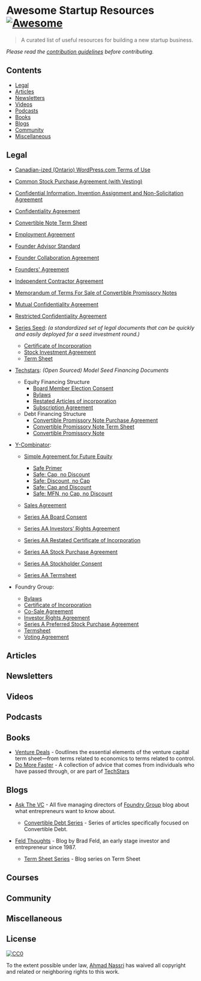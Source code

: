 # Awesome Startup Resources [![Awesome](https://cdn.rawgit.com/sindresorhus/awesome/master/media/badge.svg)](https://github.com/sindresorhus/awesome)

> A curated list of useful resources for building a new startup business.

*Please read the [contribution guidelines](contributing.md) before contributing.*

## Contents

- [Legal](#legal)
- [Articles](#articles)
- [Newsletters](#newsletters)
- [Videos](#videos)
- [Podcasts](#podcasts)
- [Books](#books)
- [Blogs](#blogs)
- [Community](#community)
- [Miscellaneous](#miscellaneous)

## Legal

- [Canadian-ized (Ontario) WordPress.com Terms of Use](http://hyndmanlaw.com/blog/canadianized-wordpress-terms-of-use/)
- [Common Stock Purchase Agreement (with Vesting)](http://www.docracy.com/5346/common-stock-purchase-agreement-with-vesting-)
- [Confidential Information, Invention Assignment and Non-Solicitation Agreement](http://hyndmanlaw.com/blog/form-of-confidentiality-and-invention-agreement/)
- [Confidentiality Agreement](http://hyndmanlaw.com/blog/form-of-confidentiality-agreement/)
- [Convertible Note Term Sheet](http://www.docracy.com/2740/convertible-note-term-sheet-template-)
- [Employment Agreement](http://hyndmanlaw.com/blog/form-of-employment-agreement/)
- [Founder Advisor Standard](http://www.docracy.com/263/founder-advisor-standard-template)
- [Founder Collaboration Agreement](http://www.docracy.com/22l87i92e9/founder-collaboration-agreement)
- [Founders' Agreement](http://www.docracy.com/6348/founders-agreement-template)
- [Independent Contractor Agreement](http://hyndmanlaw.com/blog/form-of-simple-independent-contractor-agreement/)
- [Memorandum of Terms For Sale of Convertible Promissory Notes](http://www.docracy.com/5976/memorandum-of-terms-for-sale-of-convertible-promissory-notes)
- [Mutual Confidentiality Agreement](http://hyndmanlaw.com/blog/form-of-mutual-confidentiality-agreement/)
- [Restricted Confidentiality Agreement](http://hyndmanlaw.com/blog/form-of-restricted-confidentiality-agreement/)

- [Series Seed](http://www.seriesseed.com/): _(a standardized set of legal documents that can be quickly and easily deployed for a seed investment round.)_
  - [Certificate of Incorporation](https://github.com/seriesseed/equity/blob/master/Series%20Seed%20-%20Restated%20Certificate%20of%20Incorporation.md)
  - [Stock Investment Agreement](https://github.com/seriesseed/equity/blob/master/Series%20Seed%20-%20Preferred%20Stock%20Investment%20Agreement.md)
  - [Term Sheet](https://github.com/seriesseed/equity/blob/master/Series%20Seed%20-%20Term%20Sheet.md)

- [Techstars](http://techstarswp.wpengine.com/docs/): _(Open Sourced) Model Seed Financing Documents_
  - Equity Financing Structure
    - [Board Member Election Consent](http://www.techstars.com/uploads/techstars-model-series-aa-board-member-election-consent1.doc)
    - [Bylaws](http://www.techstars.com/uploads/techstars-series-aa-model-bylaws1.doc)
    - [Restated Articles of incorporation](http://www.techstars.com/uploads/techstars-series-aa-amended-and-restated-articles-of-incorporation1.doc)  
    - [Subscription Agreement](http://www.techstars.com/uploads/techstars-model-series-aa-subscription-agreement1.doc)
  - Debt Financing Structure
    - [Convertible Promissory Note Purchase Agreement](http://www.techstars.com/uploads/TechStars_Bridge_Forms_-_Note_Purchase_Agreement1.doc)
    - [Convertible Promissory Note Term Sheet](http://www.techstars.com/uploads/TechStars_Bridge_Term_Sheet1.doc)
    - [Convertible Promissory Note](http://www.techstars.com/uploads/TechStars_Bridge_Forms_-_Convertible_Note1.doc)

- [Y-Combinator](https://www.ycombinator.com/documents/):
  - [Simple Agreement for Future Equity](https://www.ycombinator.com/documents/#safe)
    - [Safe Primer](https://www.ycombinator.com/docs/SAFE_Primer.rtf)
    - [Safe: Cap, no Discount](https://www.ycombinator.com/docs/SAFE_Cap.rtf)
    - [Safe: Discount, no Cap](https://www.ycombinator.com/docs/SAFE_Discount.rtf)
    - [Safe: Cap and Discount](https://www.ycombinator.com/docs/SAFE_Cap_Discount.rtf)
    - [Safe: MFN, no Cap, no Discount](https://www.ycombinator.com/docs/SAFE_MFN.rtf)
  - [Sales Agreement](https://www.ycombinator.com/docs/YC_Form_SaaS_Agreement.doc)

  - [Series AA Board Consent](https://www.docracy.com/8/y-combinator-series-aa-board-consent)
  - [Series AA Investors’ Rights Agreement](https://www.docracy.com/11/y-combinator-series-aa-investors-rights-agreement)
  - [Series AA Restated Certificate of Incorporation](https://www.docracy.com/10/y-combinator-series-aa-restated-certificate-of-incorporation)
  - [Series AA Stock Purchase Agreement](https://www.docracy.com/7/y-combinator-series-aa-stock-purchase-agreement)
  - [Series AA Stockholder Consent](https://www.docracy.com/9/y-combinator-series-aa-stockholder-consent)
  - [Series AA Termsheet](https://www.docracy.com/5/y-combinator-series-aa-termsheet-)

- Foundry Group:
  - [Bylaws](http://www.docracy.com/17/foundry-group-standard-bylaws)
  - [Certificate of Incorporation](http://www.docracy.com/18/foundry-group-standard-certificate-of-incorporation)
  - [Co-Sale Agreement](http://www.docracy.com/20/foundry-group-standard-co-sale-agreement)
  - [Investor Rights Agreement](http://www.docracy.com/21/foundry-group-standard-investor-rights-agreement)
  - [Series A Preferred Stock Purchase Agreement](http://www.docracy.com/22/foundry-group-standard-series-a-preferred-stock-purchase-agreement)
  - [Termsheet](http://www.docracy.com/23/foundry-group-standard-termsheet)
  - [Voting Agreement](http://www.docracy.com/19/foundry-group-voting-agreement)


## Articles

## Newsletters

## Videos

## Podcasts

## Books

- [Venture Deals](https://www.amazon.com/Venture-Deals-Smarter-Lawyer-Capitalist-ebook/dp/B00AO2PWOI/ref=as_li_ss_tl?s=books&ie=UTF8&qid=1469505159&sr=1-1&keywords=venture+deals&linkCode=sl1&tag=starturevolu-20&linkId=5ace8b39878732c85902c4841fb8178f) - 0outlines the essential elements of the venture capital term sheet—from terms related to economics to terms related to control.
- [Do More Faster](https://www.amazon.com/Do-More-Faster-TechStars-Accelerate/dp/0470929839/ref=sr_1_1?ie=UTF8&qid=1309989225&sr=8-1) - A collection of advice that comes from individuals who have passed through, or are part of [TechStars](http://www.techstars.com/)

## Blogs

- [Ask The VC](http://www.askthevc.com/) - All five managing directors of [Foundry Group](http://www.foundrygroup.com/team) blog about what entrepreneurs want to know about.
  - [Convertible Debt Series](http://www.askthevc.com/archives/category/convertible-debt-2) - Series of articles specifically focused on Convertible Debt.

- [Feld Thoughts](http://www.feld.com/) - Blog by Brad Feld, an early stage investor and entrepreneur since 1987.
  - [Term Sheet Series](http://www.feld.com/archives/category/term-sheet) - Blog series on Term Sheet

## Courses

## Community

## Miscellaneous

## License

[![CC0](http://mirrors.creativecommons.org/presskit/buttons/88x31/svg/cc-zero.svg)](https://creativecommons.org/publicdomain/zero/1.0/)

To the extent possible under law, [Ahmad Nassri](https://www.ahmadnassri.com.com) has waived all copyright and related or neighboring rights to this work.
